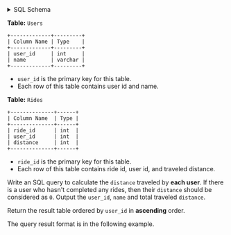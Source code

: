 <details>
<summary> SQL Schema</summary>

```sql
DROP TABLE IF EXISTS Users;

CREATE TABLE IF NOT EXISTS
  Users (user_id int, name varchar(30));

INSERT INTO
  Users (user_id, name)
VALUES
  ('17', 'Addison'),
  ('14', 'Ethan'),
  ('4', 'Michael'),
  ('2', 'Avery'),
  ('10', 'Eleanor');

DROP TABLE IF EXISTS Rides;

CREATE TABLE IF NOT EXISTS
  Rides (ride_id int,user_id int, distance int);

INSERT INTO
  Rides (ride_id, user_id, distance)
VALUES
  ('72', '17', '160'),
  ('42', '14', '161'),
  ('45', '4', '59'),
  ('32', '2', '197'),
  ('15', '4', '357'),
  ('56', '2', '196'),
  ('10', '14', '25');
```

</details>

**Table:** `Users`

```
+-------------+---------+
| Column Name | Type    |
+-------------+---------+
| user_id     | int     |
| name        | varchar |
+-------------+---------+
```

- `user_id` is the primary key for this table.
- Each row of this table contains user id and name.

**Table:** `Rides`

```
+--------------+------+
| Column Name  | Type |
+--------------+------+
| ride_id      | int  |
| user_id      | int  | 
| distance     | int  |
+--------------+------+
```

- `ride_id` is the primary key for this table.
- Each row of this table contains ride id, user id, and traveled distance.

Write an SQL query to calculate the `distance` traveled by **each user**. If there is a user who hasn't completed any rides, then their `distance` should be considered as `0`. Output the `user_id`, `name` and total traveled `distance`.

Return the result table ordered by `user_id` in **ascending** order.

The query result format is in the following example.